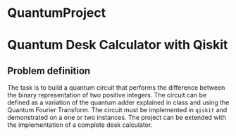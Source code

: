 # QuantumProject
# Quantum Desk Calculator with Qiskit

## Problem definition 
The task is to build a quantum circuit that performs the difference between the binary representation of two positive integers. 
The circuit can be defined as a variation of the quantum adder explained in class and using the Quantum Fourier Transform. 
The circuit must be implemented in `qiskit` and demonstrated on a one or two instances. 
The project can be extended with the implementation of a complete desk calculator.
